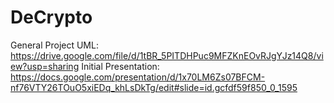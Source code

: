 # DeCrypto

General Project UML:
https://drive.google.com/file/d/1tBR_5PITDHPuc9MFZKnEOvRJgYJz14Q8/view?usp=sharing
Initial Presentation:
https://docs.google.com/presentation/d/1x70LM6Zs07BFCM-nf76VTY26TOuO5xiEDq_khLsDkTg/edit#slide=id.gcfdf59f850_0_1595
